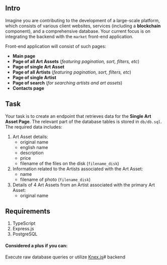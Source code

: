 ## Intro
Imagine you are contributing to the development of a large-scale platform, which consists of various client websites, services (including a **blockchain** component), and a comprehensive database. Your current focus is on integrating the backend with the `market` front-end application.

Front-end application will consist of such pages:
- **Main page**
- **Page of all Art Assets** (_featuring pagination, sort, filters, etc_)
- **Page of single Art Asset**
- **Page of all Artists** (_featuring pagination, sort, filters, etc_)
- **Page of single Artist**
- **Page of search** (_for searching artists and art assets_)
- **Contacts page**

## Task
Your task is to create an endpoint that retrieves data for the **Single Art Asset Page**. The relevant part of the database tables is stored in `db/db.sql`. The required data includes:
1. Art Asset details:
    - original name
    - english name
    - description
    - price
    - filename of the files on the disk (`filename_disk`)
2. Information related to the Artists associated with the Art Asset:
    - name
    - filename of photo (`filename_disk`)
3. Details of 4 Art Assets from an Artist associated with the primary Art Asset:
    - original name

## Requirements
1. TypeScript
2. Express.js
3. PostgreSQL

#### Considered a plus if you can:
Execute raw database queries or utilize [Knex.js](https://knexjs.org/)# backend
